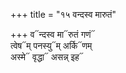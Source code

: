 +++
title = "१५ वन्दस्व मारुतं"

+++
व᳓न्दस्व मा᳓रुतं गणं᳓  
त्वेष᳓म् पनस्यु᳓म् अर्कि᳓णम्  
अस्मे᳓ वृद्धा᳓ असन्न् इह᳓